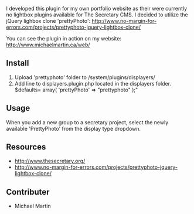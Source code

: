 I developed this plugin for my own portfolio website as their were currently no lightbox plugins available for The Secretary CMS. I decided to utilize the jQuery lighbox clone 'prettyPhoto': 
<http://www.no-margin-for-errors.com/projects/prettyphoto-jquery-lightbox-clone/>

You can see the plugin in action on my website: <http://www.michaelmartin.ca/web/>

## Install

1. Upload 'prettyphoto' folder to /system/plugins/displayers/
2. Add line to displayers.plugin.php located in the displayers folder.
        $defaults= array(
            'prettyPhoto'	=>	"prettyphoto"
        );"

## Usage

When you add a new group to a secretary project, select the newly available 'PrettyPhoto' from the display type dropdown.


## Resources

* <http://www.thesecretary.org/>
* <http://www.no-margin-for-errors.com/projects/prettyphoto-jquery-lightbox-clone/>

## Contributer

* Michael Martin 
